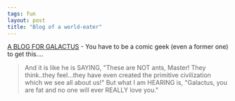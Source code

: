 ```yaml
---
tags: fun
layout: post
title: "Blog of a world-eater"
---
```




<a href="http://www.comicbookresources.com/columns/index.cgi?column=yabs&article=1636">A BLOG FOR GALACTUS</a> - You have to be a comic geek (even a former one) to get this....

<blockquote>And it is like he is SAYING, "These are NOT ants, Master! They think..they feel...they have even created the primitive civilization which we see all about us!" But what I am HEARING is, "Galactus, you are fat and no one will ever REALLY love you."</blockquote>


